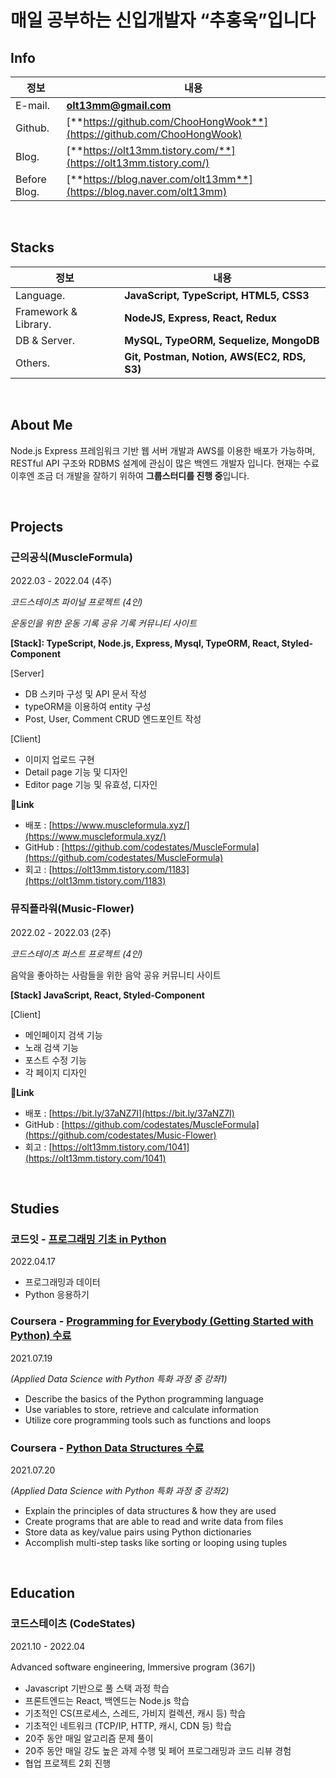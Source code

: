 

# 매일 공부하는 신입개발자 “추홍욱”입니다


## Info
|정보|내용|
|------|---|
|E-mail.|**olt13mm@gmail.com**|
|Github.|[**https://github.com/ChooHongWook**](https://github.com/ChooHongWook)|
|Blog.|[**https://olt13mm.tistory.com/**](https://olt13mm.tistory.com/)|
|Before Blog.|[**https://blog.naver.com/olt13mm**](https://blog.naver.com/olt13mm)|

<br/>

## Stacks
|정보|내용|
|------|---|
|Language.|**JavaScript, TypeScript, HTML5, CSS3**|
|Framework & Library.|**NodeJS, Express, React, Redux**|
|DB & Server.|**MySQL, TypeORM, Sequelize, MongoDB**|
|Others.|**Git,  Postman, Notion, AWS(EC2, RDS, S3)**|


<br/>

## About Me
Node.js Express 프레임워크 기반 웹 서버 개발과 AWS를 이용한 배포가 가능하며,
RESTful API 구조와 RDBMS 설계에 관심이 많은 백엔드 개발자 입니다.
현재는 수료 이후엔 조금 더 개발을 잘하기 위하여 **그룹스터디를 진행 중**입니다. 

<br/>

## Projects


### 근의공식(MuscleFormula)

2022.03 - 2022.04 (4주)

*코드스테이츠 파이널 프로젝트 (4인)*

*운동인을 위한 운동 기록 공유 기록 커뮤니티 사이트*

**[Stack]:  TypeScript, Node.js, Express, Mysql, TypeORM, React, Styled-Component**


[Server]

- DB 스키마 구성 및 API 문서 작성
- typeORM을 이용하여 entity 구성
- Post, User, Comment CRUD 엔드포인트 작성

[Client]

- 이미지 업로드 구현
- Detail page 기능 및 디자인
- Editor page 기능 및 유효성, 디자인

📎**Link**


- 배포 :  [https://www.muscleformula.xyz/](https://www.muscleformula.xyz/)
- GitHub : [https://github.com/codestates/MuscleFormula](https://github.com/codestates/MuscleFormula)
- 회고 : [https://olt13mm.tistory.com/1183](https://olt13mm.tistory.com/1183)

### 뮤직플라워(Music-Flower)

2022.02 - 2022.03 (2주)

*코드스테이츠 퍼스트 프로젝트 (4인)*

음악을 좋아하는 사람들을 위한 음악 공유 커뮤니티 사이트

**[Stack] JavaScript, React, Styled-Component**

[Client]

- 메인페이지 검색 기능
- 노래 검색 기능
- 포스트 수정 기능
- 각 페이지 디자인

📎**Link**


- 배포 :  [https://bit.ly/37aNZ7I](https://bit.ly/37aNZ7I)
- GitHub : [https://github.com/codestates/MuscleFormula](https://github.com/codestates/Music-Flower)
- 회고 : [https://olt13mm.tistory.com/1041](https://olt13mm.tistory.com/1041)

<br/>

## Studies

### 코드잇 - [프로그래밍 기초 in Python](https://www.codeit.kr/certificates/JPt4c-nYQ0U-J8RUo-VejKZ?language=ko)

2022.04.17

- 프로그래밍과 데이터
- Python 응용하기

### Coursera - [Programming for Everybody (Getting Started with Python) 수료](https://www.coursera.org/account/accomplishments/verify/9MZY7WLWWMGD?utm_source=link&utm_medium=certificate&utm_content=cert_image&utm_campaign=sharing_cta&utm_product=course)

2021.07.19

*(Applied Data Science with Python 특화 과정 중 강좌1)*

- Describe the basics of the Python programming language
- Use variables to store, retrieve and calculate information
- Utilize core programming tools such as functions and loops

### Coursera - [Python Data Structures 수료](https://www.coursera.org/account/accomplishments/verify/PTBUNVALGHQH?utm_source=link&utm_medium=certificate&utm_content=cert_image&utm_campaign=sharing_cta&utm_product=course)

2021.07.20

*(Applied Data Science with Python 특화 과정 중 강좌2)*

- Explain the principles of data structures & how they are used
- Create programs that are able to read and write data from files
- Store data as key/value pairs using Python dictionaries
- Accomplish multi-step tasks like sorting or looping using tuples

<br/>

## Education

### 코드스테이츠 (CodeStates)

2021.10 - 2022.04

Advanced software engineering, Immersive program (36기)

- Javascript 기반으로 풀 스택 과정 학습
- 프론트엔드는 React, 백엔드는 Node.js 학습
- 기초적인 CS(프로세스, 스레드, 가비지 컬렉션, 캐시 등) 학습
- 기초적인 네트워크 (TCP/IP, HTTP, 캐시, CDN 등) 학습
- 20주 동안 매일 알고리즘 문제 풀이
- 20주 동안 매일 강도 높은 과제 수행 및 페어 프로그래밍과 코드 리뷰 경험
- 협업 프로젝트 2회 진행
